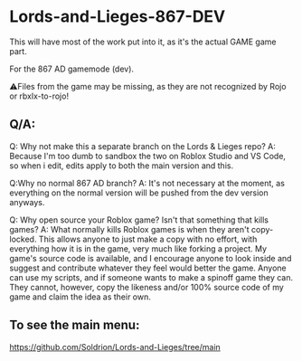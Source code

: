 # Lords-and-Lieges-867-DEV

This will have most of the work put into it, as it's the actual GAME game part.

For the 867 AD gamemode (dev).

⚠️Files from the game may be missing, as they are not recognized by Rojo or rbxlx-to-rojo!

## Q/A:

Q: Why not make this a separate branch on the Lords & Lieges repo? 
A: Because I'm too dumb to sandbox the two on Roblox Studio and VS Code, so when i edit, edits apply to both the main version and this.

Q:Why no normal 867 AD branch? 
A: It's not necessary at the moment, as everything on the normal version will be pushed from the dev version anyways.

Q: Why open source your Roblox game? Isn't that something that kills games?
A: What normally kills Roblox games is when they aren't copy-locked. This allows anyone to just make a copy with no effort, with everything how it is in the game, very much like forking a project.
My game's source code is available, and I encourage anyone to look inside and suggest and contribute whatever they feel would better the game. 
Anyone can use my scripts, and if someone wants to make a spinoff game they can. They cannot, however, copy the likeness and/or 100% source code of my game and claim the idea as their own.


## To see the main menu:
https://github.com/Soldrion/Lords-and-Lieges/tree/main 

